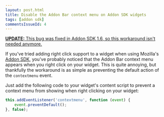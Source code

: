 ```yaml
---
layout: post.html
title: Disable the Addon Bar context menu on Addon SDK widgets
tags: [addon sdk]
commentsIssueId: 4
---
```


<p>
    <ins datetime="2012-04-15T00:00:00+12:00">
        <strong>UPDATE:</strong> This bug was fixed in <a href="https://wiki.mozilla.org/Labs/Jetpack/Release_Notes/1.6">Addon SDK 1.6</a>, so this workaround isn't needed anymore.
    </ins>
</p>

If you've tried adding right click support to a widget when using Mozilla's [Addon SDK][], you've probably noticed that the Addon Bar context menu appears when you right click on your widget. This is quite annoying, but thankfully the workaround is as simple as preventing the default action of the `contextmenu` event.

Just add the following code to your widget's content script to prevent a context menu from showing when right clicking on your widget:

```javascript
this.addEventListener('contextmenu', function (event) {
    event.preventDefault();
}, false);
```

[Addon SDK]: https://addons.mozilla.org/en-US/developers/builder
